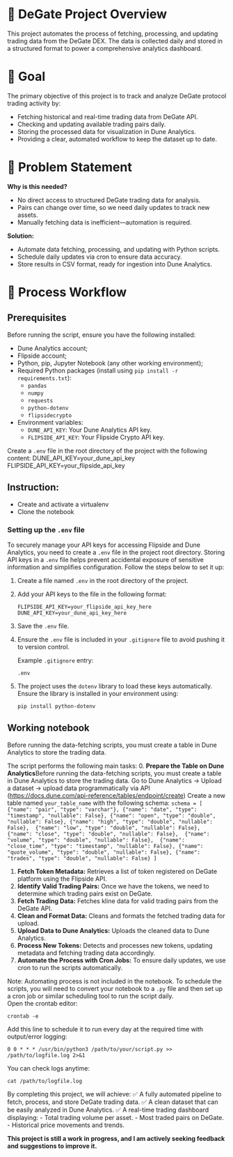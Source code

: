 # 📌 DeGate Project Overview
This project automates the process of fetching, processing, and updating trading data from the DeGate DEX. The data is collected daily and stored in a structured format to power a comprehensive analytics dashboard.

# 🎯 Goal
The primary objective of this project is to track and analyze DeGate protocol trading activity by:

- Fetching historical and real-time trading data from DeGate API.
- Checking and updating available trading pairs daily.
- Storing the processed data for visualization in Dune Analytics.
- Providing a clear, automated workflow to keep the dataset up to date.

# 🚨 Problem Statement
**Why is this needed?**
- No direct access to structured DeGate trading data for analysis.
- Pairs can change over time, so we need daily updates to track new assets.
- Manually fetching data is inefficient—automation is required.

**Solution:** 
- Automate data fetching, processing, and updating with Python scripts.
- Schedule daily updates via cron to ensure data accuracy.
- Store results in CSV format, ready for ingestion into Dune Analytics.

# 🔄 Process Workflow

## Prerequisites
Before running the script, ensure you have the following installed:

- Dune Analytics account;
- Flipside account;
- Python, pip, Jupyter Notebook (any other working environment);
- Required Python packages (install using `pip install -r requirements.txt`):
    -   `pandas`
    -   `numpy`
    -   `requests`
    -   `python-dotenv`
    -   `flipsidecrypto`
- Environment variables:
    -   `DUNE_API_KEY`: Your Dune Analytics API key.
    -   `FLIPSIDE_API_KEY`: Your Flipside Crypto API key.

Create a `.env` file in the root directory of the project with the following content:
DUNE_API_KEY=your_dune_api_key
FLIPSIDE_API_KEY=your_flipside_api_key

## Instruction:
- Create and activate a virtualenv
- Clone the notebook
  
### Setting up the `.env` file

To securely manage your API keys for accessing Flipside and Dune Analytics, you need to create a `.env` file in the project root directory. Storing API keys in a `.env` file helps prevent accidental exposure of sensitive information and simplifies configuration. Follow the steps below to set it up:

1. Create a file named `.env` in the root directory of the project.
2. Add your API keys to the file in the following format:

   ```env
   FLIPSIDE_API_KEY=your_flipside_api_key_here
   DUNE_API_KEY=your_dune_api_key_here
   ```

3. Save the `.env` file.
4. Ensure the `.env` file is included in your `.gitignore` file to avoid pushing it to version control.

   Example `.gitignore` entry:
   ```gitignore
   .env
   ```

5. The project uses the `dotenv` library to load these keys automatically. Ensure the library is installed in your environment using:

   ```bash
   pip install python-dotenv
   ```

## Working notebook
Before running the data-fetching scripts, you must create a table in Dune Analytics to store the trading data.

The script performs the following main tasks:
0. **Prepare the Table on Dune Analytics**Before running the data-fetching scripts, you must create a table in Dune Analytics to store the trading data. Go to Dune Analytics -> Upload a dataset -> upload data programmatically via API (https://docs.dune.com/api-reference/tables/endpoint/create) 
    Create a new table named `your_table_name` with the following schema:
    ```
    schema = [
    {"name": "pair", "type": "varchar"},
    {"name": "date", "type": "timestamp", "nullable": False},
    {"name": "open", "type": "double", "nullable": False},
    {"name": "high", "type": "double", "nullable": False}, 
    {"name": "low", "type": "double", "nullable": False}, 
    {"name": "close", "type": "double", "nullable": False}, 
    {"name": "volume", "type": "double", "nullable": False}, 
    {"name": "close_time", "type": "timestamp", "nullable": False},
    {"name": "quote_volume", "type": "double", "nullable": False},
    {"name": "trades", "type": "double", "nullable": False}
    ]
    ```
1.  **Fetch Token Metadata:** Retrieves a list of token registered on DeGate platform using the Flipside API.
2.  **Identify Valid Trading Pairs:** Once we have the tokens, we need to determine which trading pairs exist on DeGate.
3.  **Fetch Trading Data:** Fetches kline data for valid trading pairs from the DeGate API.
4.  **Clean and Format Data:** Cleans and formats the fetched trading data for upload.
5.  **Upload Data to Dune Analytics:** Uploads the cleaned data to Dune Analytics.
6.  **Process New Tokens:** Detects and processes new tokens, updating metadata and fetching trading data accordingly.
7. **Automate the Process with Cron Jobs:** To ensure daily updates, we use cron to run the scripts automatically. 

Note: Automating process is not included in the notebook. 
To schedule the scripts, you will need to convert your notebook to a `.py` file and then set up a cron job or similar scheduling tool to run the script daily.  
Open the crontab editor:
```
crontab -e

```
Add this line to schedule it to run every day at the required time with output/error logging:
```
0 0 * * * /usr/bin/python3 /path/to/your/script.py >> /path/to/logfile.log 2>&1
```
You can check logs anytime:
```
cat /path/to/logfile.log

```



By completing this project, we will achieve:
✅ A fully automated pipeline to fetch, process, and store DeGate trading data.
✅ A clean dataset that can be easily analyzed in Dune Analytics.
✅ A real-time trading dashboard displaying:
    - Total trading volume per asset.
    - Most traded pairs on DeGate.
    - Historical price movements and trends.


**This project is still a work in progress, and I am actively seeking feedback and suggestions to improve it.**



